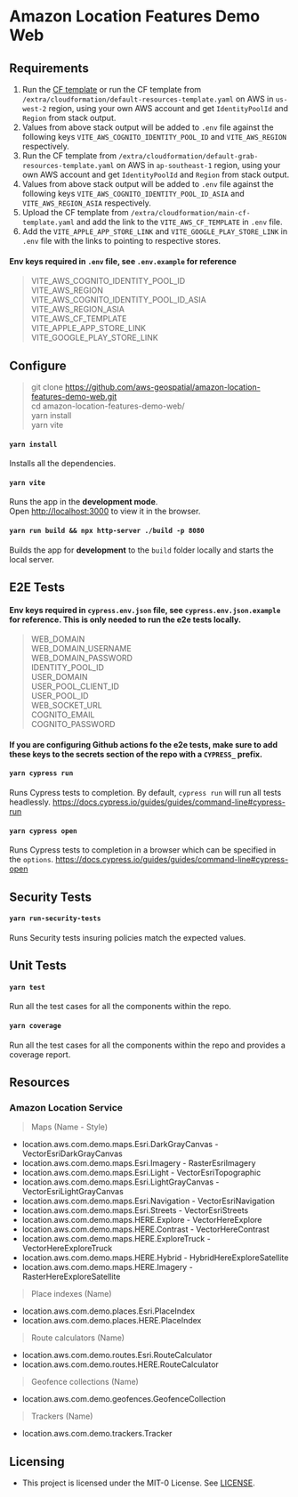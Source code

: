 # Amazon Location Features Demo Web
## Requirements
1. Run the [CF template](https://us-west-2.console.aws.amazon.com/cloudformation/home?region=us-west-2#/stacks/create?stackName=amazon-location-resources-setup&templateURL=https://amazon-location-resources-setup.s3.amazonaws.com/location-services.yaml) or run the CF template from  `/extra/cloudformation/default-resources-template.yaml` on AWS in `us-west-2` region, using your own AWS account and get `IdentityPoolId` and `Region` from stack output.
2. Values from above stack output will be added to `.env` file against the following keys `VITE_AWS_COGNITO_IDENTITY_POOL_ID` and `VITE_AWS_REGION` respectively.
3. Run the CF template from  `/extra/cloudformation/default-grab-resources-template.yaml` on AWS in `ap-southeast-1` region, using your own AWS account and get `IdentityPoolId` and `Region` from stack output.
4. Values from above stack output will be added to `.env` file against the following keys `VITE_AWS_COGNITO_IDENTITY_POOL_ID_ASIA` and `VITE_AWS_REGION_ASIA` respectively.
5. Upload the CF template from `/extra/cloudformation/main-cf-template.yaml` and add the link to the `VITE_AWS_CF_TEMPLATE` in `.env` file.
6. Add the `VITE_APPLE_APP_STORE_LINK` and `VITE_GOOGLE_PLAY_STORE_LINK` in `.env` file with the links to pointing to respective stores.

#### Env keys required in `.env` file, see `.env.example` for reference
> VITE_AWS_COGNITO_IDENTITY_POOL_ID<br />
VITE_AWS_REGION<br />
VITE_AWS_COGNITO_IDENTITY_POOL_ID_ASIA<br />
VITE_AWS_REGION_ASIA<br />
VITE_AWS_CF_TEMPLATE<br />
VITE_APPLE_APP_STORE_LINK<br />
VITE_GOOGLE_PLAY_STORE_LINK<br />

## Configure
> git clone https://github.com/aws-geospatial/amazon-location-features-demo-web.git<br />
cd amazon-location-features-demo-web/<br />
yarn install<br />
yarn vite

#### `yarn install`
Installs all the dependencies.

#### `yarn vite`
Runs the app in the **development mode**.<br />
Open [http://localhost:3000](http://localhost:3000) to view it in the browser.

#### `yarn run build && npx http-server ./build -p 8080`
Builds the app for **development** to the `build` folder locally and starts the local server.

## E2E Tests
#### Env keys required in `cypress.env.json` file, see `cypress.env.json.example` for reference. This is only needed to run the e2e tests locally.
>WEB_DOMAIN<br />
WEB_DOMAIN_USERNAME<br />
WEB_DOMAIN_PASSWORD<br />
IDENTITY_POOL_ID<br />
USER_DOMAIN<br />
USER_POOL_CLIENT_ID<br />
USER_POOL_ID<br />
WEB_SOCKET_URL<br />
COGNITO_EMAIL<br />
COGNITO_PASSWORD<br />

#### If you are configuring Github actions fo the e2e tests, make sure to add these keys to the secrets section of the repo with a `CYPRESS_` prefix.

#### `yarn cypress run`
Runs Cypress tests to completion. By default, `cypress run` will run all tests headlessly. https://docs.cypress.io/guides/guides/command-line#cypress-run

#### `yarn cypress open`
Runs Cypress tests to completion in a browser which can be specified in the `options`. https://docs.cypress.io/guides/guides/command-line#cypress-open

## Security Tests
#### `yarn run-security-tests`
Runs Security tests insuring policies match the expected values.

## Unit Tests
#### `yarn test`
Run all the test cases for all the components within the repo.

#### `yarn coverage`
Run all the test cases for all the components within the repo and provides a coverage report.

## Resources
### Amazon Location Service
> Maps (Name - Style)

- location.aws.com.demo.maps.Esri.DarkGrayCanvas - VectorEsriDarkGrayCanvas
- location.aws.com.demo.maps.Esri.Imagery - RasterEsriImagery
- location.aws.com.demo.maps.Esri.Light - VectorEsriTopographic
- location.aws.com.demo.maps.Esri.LightGrayCanvas - VectorEsriLightGrayCanvas
- location.aws.com.demo.maps.Esri.Navigation - VectorEsriNavigation
- location.aws.com.demo.maps.Esri.Streets - VectorEsriStreets
- location.aws.com.demo.maps.HERE.Explore - VectorHereExplore
- location.aws.com.demo.maps.HERE.Contrast - VectorHereContrast
- location.aws.com.demo.maps.HERE.ExploreTruck - VectorHereExploreTruck
- location.aws.com.demo.maps.HERE.Hybrid - HybridHereExploreSatellite
- location.aws.com.demo.maps.HERE.Imagery - RasterHereExploreSatellite

> Place indexes (Name)
- location.aws.com.demo.places.Esri.PlaceIndex
- location.aws.com.demo.places.HERE.PlaceIndex

> Route calculators (Name)
- location.aws.com.demo.routes.Esri.RouteCalculator
- location.aws.com.demo.routes.HERE.RouteCalculator

> Geofence collections (Name)
- location.aws.com.demo.geofences.GeofenceCollection

> Trackers (Name)
- location.aws.com.demo.trackers.Tracker

## Licensing
- This project is licensed under the MIT-0 License. See [LICENSE](https://github.com/aws-samples/amazon-location-samples/blob/main/LICENSE).

